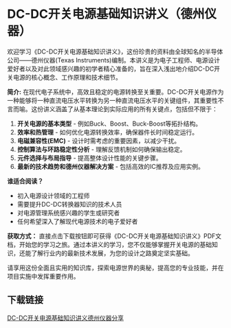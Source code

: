 # DC-DC开关电源基础知识讲义（德州仪器）

欢迎学习《DC-DC开关电源基础知识讲义》，这份珍贵的资料由全球知名的半导体公司——德州仪器(Texas Instruments)编制。本讲义是为电子工程师、电源设计爱好者以及对此领域感兴趣的初学者精心准备的，旨在深入浅出地介绍DC-DC开关电源的核心概念、工作原理和技术细节。

**简介:**
在现代电子系统中，高效且稳定的电源转换至关重要。DC-DC开关电源作为一种能够将一种直流电压水平转换为另一种直流电压水平的关键组件，其重要性不言而喻。这份讲义涵盖了从基本理论到实际应用的所有关键点，包括但不限于：

1. **开关电源的基本类型** - 例如Buck、Boost、Buck-Boost等拓扑结构。
2. **效率和热管理** - 如何优化电源转换效率，确保器件长时间稳定运行。
3. **电磁兼容性(EMC)** - 设计时需考虑的重要因素，以减少干扰。
4. **控制算法与环路稳定性分析** - 理解反馈机制如何确保输出稳定。
5. **元件选择与布局指导** - 提高整体设计性能的关键步骤。
6. **最新的技术趋势和德州仪器解决方案** - 包括高效的IC推荐及应用实例。

**谁适合阅读？**
- 初入电源设计领域的工程师
- 需要提升DC-DC转换器知识的技术人员
- 对电源管理系统感兴趣的学生或研究者
- 任何希望深入了解现代电源技术的电子爱好者

**获取方式：**
直接点击下载按钮即可获得《DC-DC开关电源基础知识讲义》PDF文档，开始您的学习之旅。通过本讲义的学习，您不仅能够掌握开关电源的基础知识，还能了解行业内的最新技术发展，为您的设计之路奠定坚实基础。

请享用这份全面且实用的知识库，探索电源世界的奥秘，提高您的专业技能，并在项目实施中发挥重要作用。

## 下载链接

[DC-DC开关电源基础知识讲义德州仪器分享](https://pan.quark.cn/s/12c31e73e5a8)